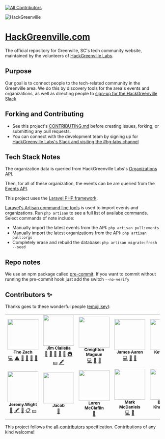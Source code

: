 <!-- ALL-CONTRIBUTORS-BADGE:START - Do not remove or modify this section -->

[![All Contributors](https://img.shields.io/badge/all_contributors-13-orange.svg?style=flat-square)](#contributors-)

<!-- ALL-CONTRIBUTORS-BADGE:END -->

![HackGreenville](https://www.hackgreenville.com/img/logo-v2.png)

# [HackGreenville.com](https://hackgreenville.com)

The official repository for Greenville, SC's tech community website, maintained by the volunteers of [HackGreenville Labs](https://hackgreenville.com/labs).

## Purpose

Our goal is to connect people to the tech-related community in the Greenville area. We do this by discovery tools for the area's events and organizations, as well as directing people to [sign-up for the HackGreenville Slack](https://hackgreenville.com/join-slack).


## Forking and Contributing

- See this project's [CONTRIBUTING.md](CONTRIBUTING.md) before creating issues, forking, or submitting any pull requests.
- You can connect with the development team by signing up for [HackGreenville Labs's Slack and visiting the #hg-labs channel](https://hackgreenville.com/join-slack)

## Tech Stack Notes

The organization data is queried from HackGreenville Labs's [Organizations API](https://github.com/hackgvl/OpenData/blob/master/ORGANIZATIONS_API.md).

Then, for all of these organization, the events can be are queried from the [Events API](https://github.com/hackgvl/events-api).

This project uses the [Laravel PHP framework](https://laravel.com).

[Laravel's Artisan command line tools](https://laravel.com/docs/master/artisan) is used to import events and organizations. Run `php artisan` to see a full list of availabe commands. Select commands of note include:

- Manually import the latest events from the API: `php artisan pull:events`
- Manually import the latest organizations from the API: `php artisan pull:orgs`
- Completely erase and rebuild the database: `php artisan migrate:fresh --seed`

## Repo notes

We use an npm package called [pre-commit](https://www.npmjs.com/package/pre-commit). If you want to commit without running the pre-commit hook just add the switch `--no-verify` 

## Contributors ✨

Thanks goes to these wonderful people ([emoji key](https://allcontributors.org/docs/en/emoji-key)):

<!-- ALL-CONTRIBUTORS-LIST:START - Do not remove or modify this section -->
<!-- prettier-ignore-start -->
<!-- markdownlint-disable -->
<table>
  <tr>
    <td align="center"><a href="http://www.turtlebytes.com, https://storagetreasures.com/"><img src="https://avatars0.githubusercontent.com/u/4049321?v=4?s=100" width="100px;" alt=""/><br /><sub><b>The Zach</b></sub></a><br /><a href="https://github.com/hackgvl/hackgreenville-com/commits?author=zach2825" title="Code">💻</a> <a href="https://github.com/hackgvl/hackgreenville-com/commits?author=zach2825" title="Tests">⚠️</a> <a href="https://github.com/hackgvl/hackgreenville-com/pulls?q=is%3Apr+reviewed-by%3Azach2825" title="Reviewed Pull Requests">👀</a> <a href="#ideas-zach2825" title="Ideas, Planning, & Feedback">🤔</a> <a href="#design-zach2825" title="Design">🎨</a> <a href="#question-zach2825" title="Answering Questions">💬</a></td>
    <td align="center"><a href="https://github.com/allella"><img src="https://avatars0.githubusercontent.com/u/1777776?v=4?s=100" width="100px;" alt=""/><br /><sub><b>Jim Ciallella</b></sub></a><br /><a href="#maintenance-allella" title="Maintenance">🚧</a> <a href="https://github.com/hackgvl/hackgreenville-com/pulls?q=is%3Apr+reviewed-by%3Aallella" title="Reviewed Pull Requests">👀</a> <a href="#question-allella" title="Answering Questions">💬</a> <a href="#ideas-allella" title="Ideas, Planning, & Feedback">🤔</a> <a href="https://github.com/hackgvl/hackgreenville-com/commits?author=allella" title="Documentation">📖</a> <a href="#infra-allella" title="Infrastructure (Hosting, Build-Tools, etc)">🚇</a> <a href="#financial-allella" title="Financial">💵</a> <a href="#content-allella" title="Content">🖋</a></td>
    <td align="center"><a href="https://github.com/magoun"><img src="https://avatars1.githubusercontent.com/u/6494252?v=4?s=100" width="100px;" alt=""/><br /><sub><b>Creighton Magoun</b></sub></a><br /><a href="https://github.com/hackgvl/hackgreenville-com/commits?author=magoun" title="Code">💻</a> <a href="https://github.com/hackgvl/hackgreenville-com/issues?q=author%3Amagoun" title="Bug reports">🐛</a> <a href="#ideas-magoun" title="Ideas, Planning, & Feedback">🤔</a></td>
    <td align="center"><a href="https://github.com/Jaaron0606"><img src="https://avatars1.githubusercontent.com/u/18074750?v=4?s=100" width="100px;" alt=""/><br /><sub><b>James Aaron</b></sub></a><br /><a href="https://github.com/hackgvl/hackgreenville-com/commits?author=Jaaron0606" title="Code">💻</a> <a href="https://github.com/hackgvl/hackgreenville-com/issues?q=author%3AJaaron0606" title="Bug reports">🐛</a> <a href="#ideas-Jaaron0606" title="Ideas, Planning, & Feedback">🤔</a></td>
    <td align="center"><a href="https://github.com/kevindees"><img src="https://avatars1.githubusercontent.com/u/348368?v=4?s=100" width="100px;" alt=""/><br /><sub><b>Kevin Dees</b></sub></a><br /><a href="https://github.com/hackgvl/hackgreenville-com/commits?author=kevindees" title="Code">💻</a> <a href="https://github.com/hackgvl/hackgreenville-com/issues?q=author%3Akevindees" title="Bug reports">🐛</a></td>
    <td align="center"><a href="https://github.com/JSn1nj4"><img src="https://avatars1.githubusercontent.com/u/5084820?v=4?s=100" width="100px;" alt=""/><br /><sub><b>Elliot Derhay</b></sub></a><br /><a href="https://github.com/hackgvl/hackgreenville-com/commits?author=JSn1nj4 " title="Code">💻</a> <a href="https://github.com/hackgvl/hackgreenville-com/issues?q=author%3AJSn1nj4 " title="Bug reports">🐛</a> <a href="#ideas-JSn1nj4 " title="Ideas, Planning, & Feedback">🤔</a></td>
    <td align="center"><a href="http://twitter.com/fancybike"><img src="https://avatars0.githubusercontent.com/u/4888730?v=4?s=100" width="100px;" alt=""/><br /><sub><b>Pamela</b></sub></a><br /><a href="https://github.com/hackgvl/hackgreenville-com/commits?author=pamelawoodbrowne" title="Documentation">📖</a> <a href="#content-pamelawoodbrowne" title="Content">🖋</a> <a href="#ideas-pamelawoodbrowne" title="Ideas, Planning, & Feedback">🤔</a> <a href="#eventOrganizing-pamelawoodbrowne" title="Event Organizing">📋</a></td>
  </tr>
  <tr>
    <td align="center"><a href="http://linktr.ee/jeremywight"><img src="https://avatars1.githubusercontent.com/u/8245600?v=4?s=100" width="100px;" alt=""/><br /><sub><b>Jeremy Wight</b></sub></a><br /><a href="https://github.com/hackgvl/hackgreenville-com/commits?author=jeremywight" title="Documentation">📖</a> <a href="#content-jeremywight" title="Content">🖋</a> <a href="#ideas-jeremywight" title="Ideas, Planning, & Feedback">🤔</a> <a href="#eventOrganizing-jeremywight" title="Event Organizing">📋</a> <a href="#financial-jeremywight" title="Financial">💵</a></td>
    <td align="center"><a href="https://github.com/jadelbe418"><img src="https://avatars1.githubusercontent.com/u/5350758?v=4?s=100" width="100px;" alt=""/><br /><sub><b>Jacob</b></sub></a><br /><a href="https://github.com/hackgvl/hackgreenville-com/commits?author=jadelbe418" title="Documentation">📖</a></td>
    <td align="center"><a href="https://github.com/Mozillex"><img src="https://avatars2.githubusercontent.com/u/25697042?v=4?s=100" width="100px;" alt=""/><br /><sub><b>Loren McClaflin</b></sub></a><br /><a href="https://github.com/hackgvl/hackgreenville-com/issues?q=author%3AMozillex" title="Bug reports">🐛</a></td>
    <td align="center"><a href="https://github.com/MarkMcDaniels"><img src="https://avatars3.githubusercontent.com/u/8277379?v=4?s=100" width="100px;" alt=""/><br /><sub><b>Mark McDaniels</b></sub></a><br /><a href="https://github.com/hackgvl/hackgreenville-com/commits?author=MarkMcDaniels" title="Code">💻</a> <a href="https://github.com/hackgvl/hackgreenville-com/issues?q=author%3AMarkMcDaniels" title="Bug reports">🐛</a></td>
    <td align="center"><a href="https://github.com/bogdankharchenko"><img src="https://avatars.githubusercontent.com/u/32746389?v=4?s=100" width="100px;" alt=""/><br /><sub><b>Bogdan Kharchenko</b></sub></a><br /><a href="https://github.com/hackgvl/hackgreenville-com/commits?author=bogdankharchenko" title="Code">💻</a> <a href="#design-bogdankharchenko" title="Design">🎨</a></td>
    <td align="center"><a href="https://olivia.sculley.dev"><img src="https://avatars.githubusercontent.com/u/88074048?v=4?s=100" width="100px;" alt=""/><br /><sub><b>Olivia Sculley</b></sub></a><br /><a href="https://github.com/hackgvl/hackgreenville-com/commits?author=oliviasculley" title="Code">💻</a> <a href="#ideas-oliviasculley" title="Ideas, Planning, & Feedback">🤔</a> <a href="#infra-oliviasculley" title="Infrastructure (Hosting, Build-Tools, etc)">🚇</a> <a href="https://github.com/hackgvl/hackgreenville-com/commits?author=oliviasculley" title="Documentation">📖</a> <a href="#content-oliviasculley" title="Content">🖋</a></td>
  </tr>
</table>

<!-- markdownlint-restore -->
<!-- prettier-ignore-end -->

<!-- ALL-CONTRIBUTORS-LIST:END -->

This project follows the [all-contributors](https://github.com/all-contributors/all-contributors) specification. Contributions of any kind welcome!